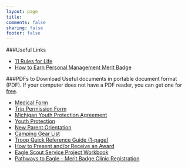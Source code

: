 ```yaml
---
layout: page
title: 
comments: false
sharing: false
footer: false
---
```


###Useful Links

* [11 Rules for Life](/11-rules/)
* [How to Earn Personal Management Merit Badge](/personal-management/)


###PDFs to Download
Useful documents in portable document format (PDF). If your computer
does not have a PDF reader, you can get one for [free](http://get.adobe.com/reader/).

<ul>
  <li><a href="/downloads/bsa_medical_form.pdf">Medical Form</a></li>
  <li><a href="/downloads/TripPermissionForm.pdf">Trip Permission Form</a></li>
  <li><a href="/downloads/MichiganYouthProtectionAgreement.pdf">Michigan Youth Protection Agreement</a></li>
  <li><a href="/downloads/youth.pdf">Youth Protection</a></li>
  <li><a href="/downloads/Troop_534_New_Parent_Orientation_2012.pdf">New Parent Orientation</a></li>
  <li><a href="/downloads/camping_gear.pdf">Camping Gear List</a></li>
  <li><a href="/downloads/quickref.pdf">Troop Quick Reference Guide (1-page)</a></li>
  <li><a href="/downloads/present_award.png">How to Present and/or Receive an Award</a></li>
  <li><a href="/downloads/eagle_project.pdf">Eagle Scout Service Project Workbook</a></li>
  <li><a href="/downloads/merit_badge_clinic_registration.pdf">Pathways to Eagle - Merit Badge Clinic Registration</a></li>
</ul>

